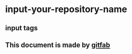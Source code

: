 # input-your-repository-name
## input tags
This document is made by [gitfab](http://gitfab.org)
---
